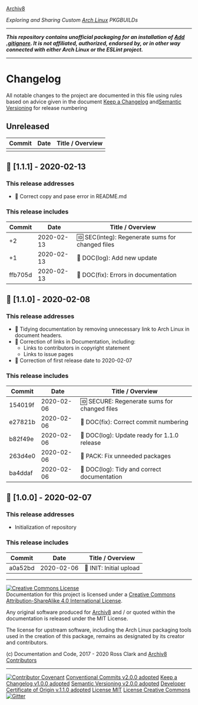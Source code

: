[Archiv8](https://archiv8.github.io/)

_Exploring and Sharing Custom [Arch Linux](https://www.archlinux.org/) PKGBUILDs_

---

**_This repository contains unofficial packaging for an installation of [Add .gitignore](https://github.com/TejasQ/add-gitignore).  It is not affiliated, authorized, endorsed by, or in other way connected with either Arch Linux or the ESLint project._**

---

# Changelog

All notable changes to the project are documented in this file using rules based on advice given in the document [Keep a Changelog](https://keepachangelog.com/en/1.0.0/) and[Semantic Versioning](https://semver.org/spec/v2.0.0.html) for release numbering

## Unreleased

| Commit  | Date       | Title / Overview                                      |
| ------- | ---------- | ----------------------------------------------------- |
|         |            |                                                       |

## :wrench: [1.1.1] - 2020-02-13

### This release addresses

- :wrench: Correct copy and pase error in README.md

### This release includes

| Commit  | Date       | Title / Overview                                      |
| ------- | ---------- | ----------------------------------------------------- |
|      +2 | 2020-02-13 | :id: SEC(integ): Regenerate sums for changed files    |
|      +1 | 2020-02-13 | :date: DOC(log): Add new update                       |
| ffb705d | 2020-02-13 | :wrench: DOC(fix): Errors in documentation            |

## :pencil: [1.1.0] - 2020-02-08

### This release addresses

- :mega: Tidying documentation by removing unnecessary link to Arch Linux in document
  headers.
- :link: Correction of links in Documentation, including:
  - Links to contributors in copyright statement
  - Links to issue pages
- :date: Correction of first release date to 2020-02-07

### This release includes

| Commit  | Date       | Title / Overview                                      |
| ------- | ---------- | ----------------------------------------------------- |
| 154019f | 2020-02-06 | :id: SECURE: Regenerate sums for changed files        |
| e27821b | 2020-02-06 | :wrench: DOC(fix): Correct commit numbering           |
| b82f49e | 2020-02-06 | :memo: DOC(log): Update ready for 1.1.0 release       |
| 263d4e0 | 2020-02-06 | :gift: PACK: Fix unneeded packages                    |
| ba4ddaf | 2020-02-06 | :memo: DOC(log): Tidy and correct documentation       |

## :tada: [1.0.0] - 2020-02-07

### This release addresses

- Initialization of repository

### This release includes

| Commit  | Date       | Title / Overview                                      |
| ------- | ---------- | ----------------------------------------------------- |
| a0a52bd | 2020-02-06 | :tada: INIT: Initial upload                           |

---

<a rel="license" href="http://creativecommons.org/licenses/by-sa/4.0/"><img alt="Creative Commons License" style="border-width:0" src="https://i.creativecommons.org/l/by-sa/4.0/88x31.png" /></a><br />Documentation for this project is licensed under a <a rel="license" href="http://creativecommons.org/licenses/by-sa/4.0/">Creative Commons Attribution-ShareAlike 4.0 International License</a>.

Any original software produced for [Archiv8](https://archiv8.github.io/) and / or quoted within the documentation is released under the MIT License.

The license for upstream software, including the Arch Linux packaging tools used in the creation of this package, remains as designated by its creator and contributors.

(c) Documentation and Code, 2017 - 2020 Ross Clark and [Archiv8 Contributors](https://github.com/Archiv8/nodejs-eslint/people)

---

[![Contributor Covenant](https://img.shields.io/badge/Contributor%20Covenant-v2.0.0%20adopted-ff69b4.svg)](CODE-OF-CONDUCT.md)
[Conventional Commits v2.0.0 adopted](https://www.conventionalcommits.org)
[Keep a Changelog v1.0.0 adopted](https://keepachangelog.com)
[Semantic Versioning v2.0.0 adopted](https://semver.org)
[Developer Certificate of Origin v.1.1.0 adopted](https://developercertificate.org)
[License MIT](https://opensource.org/licenses/MIT)
[License Creative Commons](https://creativecommons.org)
[![Gitter](https://badges.gitter.im/Archiv8/community.svg)](https://gitter.im/Archiv8/community?utm_source=badge&utm_medium=badge&utm_campaign=pr-badge)
